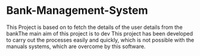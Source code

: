 # Bank-Management-System
This Project is based on to fetch the details of the user details from the bankThe main aim of this project is to dev This project has been developed to carry out the processes easily and quickly, which is not possible with the manuals systems, which are overcome by this software.
